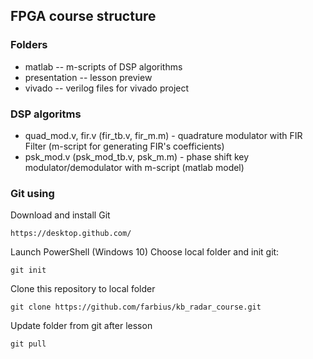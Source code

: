 ﻿## FPGA course structure
 
 ### Folders
 * matlab -- m-scripts of DSP algorithms
 * presentation -- lesson preview
 * vivado -- verilog files for vivado project
 
 ### DSP algoritms
 * quad_mod.v, fir.v (fir_tb.v, fir_m.m) - quadrature modulator with FIR Filter (m-script for generating FIR's coefficients)
 * psk_mod.v (psk_mod_tb.v, psk_m.m)     - phase shift key modulator/demodulator with m-script (matlab model)

### Git using
Download and install Git
```
https://desktop.github.com/
```
Launch PowerShell (Windows 10)
Choose local folder and init git:
```
git init
```
Clone this repository to local folder
```
git clone https://github.com/farbius/kb_radar_course.git
```
Update folder from git after lesson
```
git pull
```
